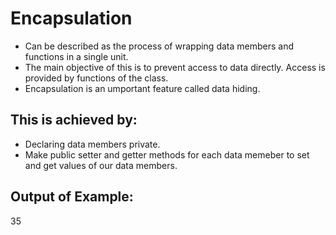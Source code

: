 # Encapsulation 
- Can be described as the process of wrapping data members and functions in a single unit. 
- The main objective of this is to prevent access to data directly. Access is provided by functions of the class. 
- Encapsulation is an umportant feature called data hiding. 

## This is achieved by: 
- Declaring data members private. 
- Make public setter and getter methods for each data memeber to set and get values of our data members. 

## Output of Example: 
35
